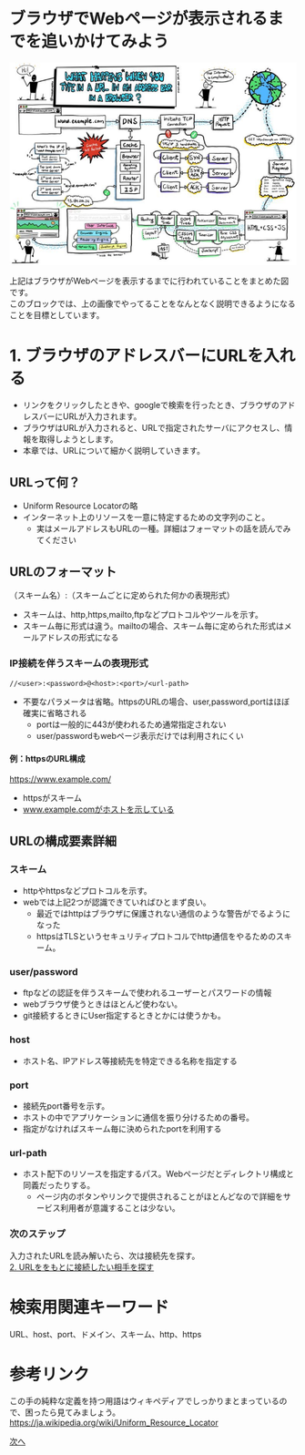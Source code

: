 # ブラウザでWebページが表示されるまでを追いかけてみよう
![インターネットの流れの図](img/base.jpg)

上記はブラウザがWebページを表示するまでに行われていることをまとめた図です。<br>
このブロックでは、上の画像でやってることをなんとなく説明できるようになることを目標としています。<br>

# 1. ブラウザのアドレスバーにURLを入れる
- リンクをクリックしたときや、googleで検索を行ったとき、ブラウザのアドレスバーにURLが入力されます。
- ブラウザはURLが入力されると、URLで指定されたサーバにアクセスし、情報を取得しようとします。
- 本章では、URLについて細かく説明していきます。

## URLって何？
- Uniform Resource Locatorの略
- インターネット上のリソースを一意に特定するための文字列のこと。
    - 実はメールアドレスもURLの一種。詳細はフォーマットの話を読んでみてください

## URLのフォーマット
（スキーム名）:（スキームごとに定められた何かの表現形式）
- スキームは、http,https,mailto,ftpなどプロトコルやツールを示す。
- スキーム毎に形式は違う。mailtoの場合、スキーム毎に定められた形式はメールアドレスの形式になる
### IP接続を伴うスキームの表現形式
```
//<user>:<password>@<host>:<port>/<url-path>
```
- 不要なパラメータは省略。httpsのURLの場合、user,password,portはほぼ確実に省略される
    - portは一般的に443が使われるため通常指定されない
    - user/passwordもwebページ表示だけでは利用されにくい
#### 例：httpsのURL構成
https://www.example.com/ <br>
- httpsがスキーム
- www.example.comがホストを示している

## URLの構成要素詳細
### スキーム
- httpやhttpsなどプロトコルを示す。
- webでは上記2つが認識できていればひとまず良い。
    - 最近ではhttpはブラウザに保護されない通信のような警告がでるようになった
    - httpsはTLSというセキュリティプロトコルでhttp通信をやるためのスキーム。

### user/password
- ftpなどの認証を伴うスキームで使われるユーザーとパスワードの情報
- webブラウザ使うときはほとんど使わない。
- git接続するときにUser指定するときとかには使うかも。
### host
- ホスト名、IPアドレス等接続先を特定できる名称を指定する

### port
- 接続先port番号を示す。
- ホストの中でアプリケーションに通信を振り分けるための番号。
- 指定がなければスキーム毎に決められたportを利用する

### url-path
- ホスト配下のリソースを指定するパス。Webページだとディレクトリ構成と同義だったりする。
   - ページ内のボタンやリンクで提供されることがほとんどなので詳細をサービス利用者が意識することは少ない。

### 次のステップ
入力されたURLを読み解いたら、次は接続先を探す。<br>
[2. URLををもとに接続したい相手を探す](2.md)

# 検索用関連キーワード
URL、host、port、ドメイン、スキーム、http、https
# 参考リンク
この手の純粋な定義を持つ用語はウィキペディアでしっかりまとまっているので、困ったら見てみましょう。
https://ja.wikipedia.org/wiki/Uniform_Resource_Locator


[次へ](2.md)
